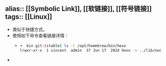 alias:: [[Symbolic Link]], [[软链接]], [[符号链接]]
tags:: [[Linux]]
---

- 类似于快捷方式。
- 使用如下命令查看链接详情：
	- ``` bash
	  ➜  bin git:(stable) ls -l /opt/homebrew/bin/hexo
	  lrwxr-xr-x  1 vincent  admin  37 Jun 17  2024 hexo -> ../lib/node_modules/hexo-cli/bin/hexo
	  ```
-